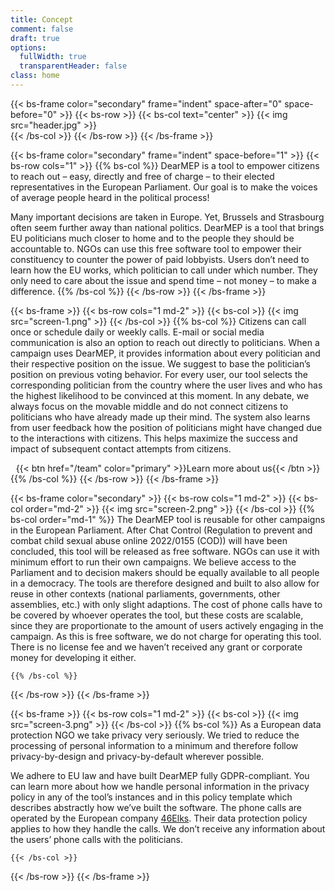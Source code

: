 ```yaml
---
title: Concept
comment: false
draft: true
options:
  fullWidth: true
  transparentHeader: false
class: home
---
```

{{< bs-frame color="secondary" frame="indent" space-after="0" space-before="0" >}}
  {{< bs-row >}}
    {{< bs-col text="center" >}}
      {{< img src="header.jpg" >}}<br />
    {{< /bs-col >}}
  {{< /bs-row >}}
{{< /bs-frame >}}

{{< bs-frame color="secondary" frame="indent" space-before="1" >}}
  {{< bs-row cols="1" >}}
    {{% bs-col %}}
DearMEP is a tool to empower citizens to reach out – easy, directly and free of charge – to their elected representatives in the European Parliament. Our goal is to make the voices of average people heard in the political process!

Many important decisions are taken in Europe. Yet, Brussels and Strasbourg often seem further away than national politics. DearMEP is a tool that brings EU politicians much closer to home and to the people they should be accountable to. NGOs can use this free software tool to empower their constituency to counter the power of paid lobbyists. Users don’t need to learn how the EU works, which politician to call under which number. They only need to care about the issue and spend time – not money – to make a difference.
    {{% /bs-col %}}
  {{< /bs-row >}}
{{< /bs-frame >}}

{{< bs-frame >}}
  {{< bs-row cols="1 md-2" >}}
    {{< bs-col >}}
      {{< img src="screen-1.png" >}}
    {{< /bs-col >}}
    {{% bs-col %}}
Citizens can call once or schedule daily or weekly calls. E-mail or social media communication is also an option to reach out directly to politicians. When a campaign uses DearMEP, it provides information about every politician and their respective position on the issue. We suggest to base the politician’s position on previous voting behavior. For every user, our tool selects the corresponding politician from the country where the user lives and who has the highest likelihood to be convinced at this moment. In any debate, we always focus on the movable middle and do not connect citizens to politicians who have already made up their mind. The system also learns from user feedback how the position of politicians might have changed due to the interactions with citizens. This helps maximize the success and impact of subsequent contact attempts from citizens.

<div align="center">{{< btn href="/team" color="primary" >}}Learn more about us{{< /btn >}}</div>
    {{% /bs-col %}}
  {{< /bs-row >}}
{{< /bs-frame >}}

{{< bs-frame color="secondary" >}}
  {{< bs-row cols="1 md-2" >}}
    {{< bs-col order="md-2" >}}
      {{< img src="screen-2.png" >}}
    {{< /bs-col >}}
    {{% bs-col order="md-1" %}}
The DearMEP tool is reusable for other campaigns in the European Parliament. After Chat Control (Regulation to prevent and combat child sexual abuse online 2022/0155 (COD)) will have been concluded, this tool will be released as free software. NGOs can use it with minimum effort to run their own campaigns. We believe access to the Parliament and to decision makers should be equally available to all people in a democracy. The tools are therefore designed and built to also allow for reuse in other contexts (national parliaments, governments, other assemblies, etc.) with only slight adaptions. The cost of phone calls have to be covered by whoever operates the tool, but these costs are scalable, since they are proportionate to the amount of users actively engaging in the campaign. As this is free software, we do not charge for operating this tool. There is no license fee and we haven’t received any grant or corporate money for developing it either.

<!-- <div align="center">{{< btn href="/imprint" color="primary" >}}You can use this tool now for stopping the EU from scanning your private messages{{< /btn >}}</div> -->
    {{% /bs-col %}}
  {{< /bs-row >}}
{{< /bs-frame >}}

{{< bs-frame >}}
  {{< bs-row cols="1 md-2" >}}
    {{< bs-col >}}
      {{< img src="screen-3.png" >}}
    {{< /bs-col >}}
    {{% bs-col %}}
As a European data protection NGO we take privacy very seriously. We tried to reduce the processing of personal information to a minimum and therefore follow privacy-by-design and privacy-by-default wherever possible.

We adhere to EU law and have built DearMEP fully GDPR-compliant. You can learn more about how we handle personal information in the privacy policy in any of the tool’s instances and in this policy template which describes abstractly how we’ve built the software<link to privacy policy>. The phone calls are operated by the European company [46Elks](https://46elks.com/). Their data protection policy applies to how they handle the calls. We don’t receive any information about the users’ phone calls with the politicians.

<!-- <div align="center">{{< btn href="/privacy" color="primary" >}}Privacy Policy{{< /btn >}}</div> -->
    {{< /bs-col >}}
  {{< /bs-row >}}
{{< /bs-frame >}}
